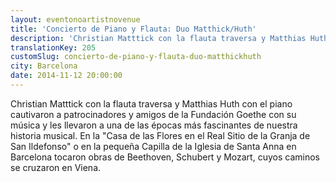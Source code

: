 ```yaml
---
layout: eventonoartistnovenue
title: 'Concierto de Piano y Flauta: Duo Matthick/Huth'
description: 'Christian Matttick con la flauta traversa y Matthias Huth con el piano cautivaron a patrocinadores y amigos de la Fundación Goethe con su música y les llevaron a una de las épocas más fascinantes de nuestra historia musical. '
translationKey: 205
customSlug: concierto-de-piano-y-flauta-duo-matthickhuth
city: Barcelona
date: 2014-11-12 20:00:00
---
```


Christian Matttick con la flauta traversa y Matthias Huth con el piano cautivaron a patrocinadores y amigos de la Fundación Goethe con su música y les llevaron a una de las épocas más fascinantes de nuestra historia musical. En la "Casa de las Flores en el Real Sitio de la Granja de San Ildefonso" o en la pequeña Capilla de la Iglesia de Santa Anna en Barcelona tocaron obras de Beethoven, Schubert y Mozart, cuyos caminos se cruzaron en Viena.
